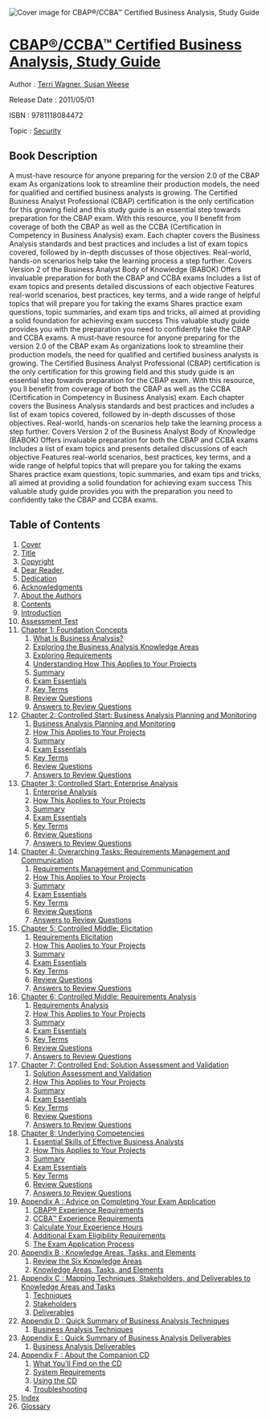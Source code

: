 ![Cover image for CBAP®/CCBA™ Certified Business Analysis, Study Guide](https://imgdetail.ebookreading.net/cover/cover/security/EB9781118084472.jpg)

[CBAP®/CCBA™ Certified Business Analysis, Study Guide](https://ebookreading.net/view/book/CBAP%C2%AE%2FCCBA%E2%84%A2+Certified+Business+Analysis%2C+Study+Guide-EB9781118084472_1.html "CBAP®/CCBA™ Certified Business Analysis, Study Guide")
====================================================================================================================

Author : [Terri Wagner](https://ebookreading.net/search/author/Terri+Wagner),[ Susan Weese](https://ebookreading.net/search/author/+Susan+Weese)

Release Date : 2011/05/01

ISBN : 9781118084472

Topic : [Security](https://ebookreading.net/search/category/security)

Book Description
-----------------

A must-have resource for anyone preparing for the version 2.0 of the CBAP exam
As organizations look to streamline their production models, the need for qualified and certified business analysts is growing. The Certified Business Analyst Professional (CBAP) certification is the only certification for this growing field and this study guide is an essential step towards preparation for the CBAP exam. With this resource, you ll benefit from coverage of both the CBAP as well as the CCBA (Certification in Competency in Business Analysis) exam. Each chapter covers the Business Analysis standards and best practices and includes a list of exam topics covered, followed by in-depth discusses of those objectives. Real-world, hands-on scenarios help take the learning process a step further.
Covers Version 2 of the Business Analyst Body of Knowledge (BABOK)
Offers invaluable preparation for both the CBAP and CCBA exams
Includes a list of exam topics and presents detailed discussions of each objective
Features real-world scenarios, best practices, key terms, and a wide range of helpful topics that will prepare you for taking the exams
Shares practice exam questions, topic summaries, and exam tips and tricks, all aimed at providing a solid foundation for achieving exam success
This valuable study guide provides you with the preparation you need to confidently take the CBAP and CCBA exams.
              A must-have resource for anyone preparing for the version 2.0 of the CBAP exam
As organizations look to streamline their production models, the need for qualified and certified business analysts is growing. The Certified Business Analyst Professional (CBAP) certification is the only certification for this growing field and this study guide is an essential step towards preparation for the CBAP exam. With this resource, you ll benefit from coverage of both the CBAP as well as the CCBA (Certification in Competency in Business Analysis) exam. Each chapter covers the Business Analysis standards and best practices and includes a list of exam topics covered, followed by in-depth discusses of those objectives. Real-world, hands-on scenarios help take the learning process a step further.
Covers Version 2 of the Business Analyst Body of Knowledge (BABOK)
Offers invaluable preparation for both the CBAP and CCBA exams
Includes a list of exam topics and presents detailed discussions of each objective
Features real-world scenarios, best practices, key terms, and a wide range of helpful topics that will prepare you for taking the exams
Shares practice exam questions, topic summaries, and exam tips and tricks, all aimed at providing a solid foundation for achieving exam success
This valuable study guide provides you with the preparation you need to confidently take the CBAP and CCBA exams.
              
Table of Contents
-----------------

1. [Cover](https://ebookreading.net/view/book/CBAP%C2%AE%2FCCBA%E2%84%A2+Certified+Business+Analysis%2C+Study+Guide-EB9781118084472_1.html)
1. [Title](https://ebookreading.net/view/book/CBAP%C2%AE%2FCCBA%E2%84%A2+Certified+Business+Analysis%2C+Study+Guide-EB9781118084472_3.html)
1. [Copyright](https://ebookreading.net/view/book/CBAP%C2%AE%2FCCBA%E2%84%A2+Certified+Business+Analysis%2C+Study+Guide-EB9781118084472_4.html)
1. [Dear Reader,](https://ebookreading.net/view/book/CBAP%C2%AE%2FCCBA%E2%84%A2+Certified+Business+Analysis%2C+Study+Guide-EB9781118084472_5.html)
1. [Dedication](https://ebookreading.net/view/book/CBAP%C2%AE%2FCCBA%E2%84%A2+Certified+Business+Analysis%2C+Study+Guide-EB9781118084472_6.html)
1. [Acknowledgments](https://ebookreading.net/view/book/CBAP%C2%AE%2FCCBA%E2%84%A2+Certified+Business+Analysis%2C+Study+Guide-EB9781118084472_7.html)
1. [About the Authors](https://ebookreading.net/view/book/CBAP%C2%AE%2FCCBA%E2%84%A2+Certified+Business+Analysis%2C+Study+Guide-EB9781118084472_8.html)
1. [Contents](https://ebookreading.net/view/book/CBAP%C2%AE%2FCCBA%E2%84%A2+Certified+Business+Analysis%2C+Study+Guide-EB9781118084472_2.html)
1. [Introduction](https://ebookreading.net/view/book/CBAP%C2%AE%2FCCBA%E2%84%A2+Certified+Business+Analysis%2C+Study+Guide-EB9781118084472_9.html)
1. [Assessment Test](https://ebookreading.net/view/book/CBAP%C2%AE%2FCCBA%E2%84%A2+Certified+Business+Analysis%2C+Study+Guide-EB9781118084472_10.html)
1. [Chapter 1: Foundation Concepts](https://ebookreading.net/view/book/CBAP%C2%AE%2FCCBA%E2%84%A2+Certified+Business+Analysis%2C+Study+Guide-EB9781118084472_11.html)
    1. [What Is Business Analysis?](https://ebookreading.net/view/book/CBAP%C2%AE%2FCCBA%E2%84%A2+Certified+Business+Analysis%2C+Study+Guide-EB9781118084472_11.html#sec1)
    1. [Exploring the Business Analysis Knowledge Areas](https://ebookreading.net/view/book/CBAP%C2%AE%2FCCBA%E2%84%A2+Certified+Business+Analysis%2C+Study+Guide-EB9781118084472_11.html#sec2)
    1. [Exploring Requirements](https://ebookreading.net/view/book/CBAP%C2%AE%2FCCBA%E2%84%A2+Certified+Business+Analysis%2C+Study+Guide-EB9781118084472_11.html#sec3)
    1. [Understanding How This Applies to Your Projects](https://ebookreading.net/view/book/CBAP%C2%AE%2FCCBA%E2%84%A2+Certified+Business+Analysis%2C+Study+Guide-EB9781118084472_11.html#sec4)
    1. [Summary](https://ebookreading.net/view/book/CBAP%C2%AE%2FCCBA%E2%84%A2+Certified+Business+Analysis%2C+Study+Guide-EB9781118084472_11.html#sec5)
    1. [Exam Essentials](https://ebookreading.net/view/book/CBAP%C2%AE%2FCCBA%E2%84%A2+Certified+Business+Analysis%2C+Study+Guide-EB9781118084472_11.html#sec6)
    1. [Key Terms](https://ebookreading.net/view/book/CBAP%C2%AE%2FCCBA%E2%84%A2+Certified+Business+Analysis%2C+Study+Guide-EB9781118084472_11.html#sec7)
    1. [Review Questions](https://ebookreading.net/view/book/CBAP%C2%AE%2FCCBA%E2%84%A2+Certified+Business+Analysis%2C+Study+Guide-EB9781118084472_11.html#sec8)
    1. [Answers to Review Questions](https://ebookreading.net/view/book/CBAP%C2%AE%2FCCBA%E2%84%A2+Certified+Business+Analysis%2C+Study+Guide-EB9781118084472_11.html#sec9)
1. [Chapter 2: Controlled Start: Business Analysis Planning and Monitoring](https://ebookreading.net/view/book/CBAP%C2%AE%2FCCBA%E2%84%A2+Certified+Business+Analysis%2C+Study+Guide-EB9781118084472_12.html)
    1. [Business Analysis Planning and Monitoring](https://ebookreading.net/view/book/CBAP%C2%AE%2FCCBA%E2%84%A2+Certified+Business+Analysis%2C+Study+Guide-EB9781118084472_12.html#sec10)
    1. [How This Applies to Your Projects](https://ebookreading.net/view/book/CBAP%C2%AE%2FCCBA%E2%84%A2+Certified+Business+Analysis%2C+Study+Guide-EB9781118084472_12.html#sec11)
    1. [Summary](https://ebookreading.net/view/book/CBAP%C2%AE%2FCCBA%E2%84%A2+Certified+Business+Analysis%2C+Study+Guide-EB9781118084472_12.html#sec12)
    1. [Exam Essentials](https://ebookreading.net/view/book/CBAP%C2%AE%2FCCBA%E2%84%A2+Certified+Business+Analysis%2C+Study+Guide-EB9781118084472_12.html#sec13)
    1. [Key Terms](https://ebookreading.net/view/book/CBAP%C2%AE%2FCCBA%E2%84%A2+Certified+Business+Analysis%2C+Study+Guide-EB9781118084472_12.html#sec14)
    1. [Review Questions](https://ebookreading.net/view/book/CBAP%C2%AE%2FCCBA%E2%84%A2+Certified+Business+Analysis%2C+Study+Guide-EB9781118084472_12.html#sec15)
    1. [Answers to Review Questions](https://ebookreading.net/view/book/CBAP%C2%AE%2FCCBA%E2%84%A2+Certified+Business+Analysis%2C+Study+Guide-EB9781118084472_12.html#sec16)
1. [Chapter 3: Controlled Start: Enterprise Analysis](https://ebookreading.net/view/book/CBAP%C2%AE%2FCCBA%E2%84%A2+Certified+Business+Analysis%2C+Study+Guide-EB9781118084472_13.html)
    1. [Enterprise Analysis](https://ebookreading.net/view/book/CBAP%C2%AE%2FCCBA%E2%84%A2+Certified+Business+Analysis%2C+Study+Guide-EB9781118084472_13.html#sec17)
    1. [How This Applies to Your Projects](https://ebookreading.net/view/book/CBAP%C2%AE%2FCCBA%E2%84%A2+Certified+Business+Analysis%2C+Study+Guide-EB9781118084472_13.html#sec18)
    1. [Summary](https://ebookreading.net/view/book/CBAP%C2%AE%2FCCBA%E2%84%A2+Certified+Business+Analysis%2C+Study+Guide-EB9781118084472_13.html#sec19)
    1. [Exam Essentials](https://ebookreading.net/view/book/CBAP%C2%AE%2FCCBA%E2%84%A2+Certified+Business+Analysis%2C+Study+Guide-EB9781118084472_13.html#sec20)
    1. [Key Terms](https://ebookreading.net/view/book/CBAP%C2%AE%2FCCBA%E2%84%A2+Certified+Business+Analysis%2C+Study+Guide-EB9781118084472_13.html#sec21)
    1. [Review Questions](https://ebookreading.net/view/book/CBAP%C2%AE%2FCCBA%E2%84%A2+Certified+Business+Analysis%2C+Study+Guide-EB9781118084472_13.html#sec22)
    1. [Answers to Review Questions](https://ebookreading.net/view/book/CBAP%C2%AE%2FCCBA%E2%84%A2+Certified+Business+Analysis%2C+Study+Guide-EB9781118084472_13.html#sec23)
1. [Chapter 4: Overarching Tasks: Requirements Management and Communication](https://ebookreading.net/view/book/CBAP%C2%AE%2FCCBA%E2%84%A2+Certified+Business+Analysis%2C+Study+Guide-EB9781118084472_14.html)
    1. [Requirements Management and Communication](https://ebookreading.net/view/book/CBAP%C2%AE%2FCCBA%E2%84%A2+Certified+Business+Analysis%2C+Study+Guide-EB9781118084472_14.html#sec24)
    1. [How This Applies to Your Projects](https://ebookreading.net/view/book/CBAP%C2%AE%2FCCBA%E2%84%A2+Certified+Business+Analysis%2C+Study+Guide-EB9781118084472_14.html#sec25)
    1. [Summary](https://ebookreading.net/view/book/CBAP%C2%AE%2FCCBA%E2%84%A2+Certified+Business+Analysis%2C+Study+Guide-EB9781118084472_14.html#sec26)
    1. [Exam Essentials](https://ebookreading.net/view/book/CBAP%C2%AE%2FCCBA%E2%84%A2+Certified+Business+Analysis%2C+Study+Guide-EB9781118084472_14.html#sec27)
    1. [Key Terms](https://ebookreading.net/view/book/CBAP%C2%AE%2FCCBA%E2%84%A2+Certified+Business+Analysis%2C+Study+Guide-EB9781118084472_14.html#sec28)
    1. [Review Questions](https://ebookreading.net/view/book/CBAP%C2%AE%2FCCBA%E2%84%A2+Certified+Business+Analysis%2C+Study+Guide-EB9781118084472_14.html#sec29)
    1. [Answers to Review Questions](https://ebookreading.net/view/book/CBAP%C2%AE%2FCCBA%E2%84%A2+Certified+Business+Analysis%2C+Study+Guide-EB9781118084472_14.html#sec30)
1. [Chapter 5: Controlled Middle: Elicitation](https://ebookreading.net/view/book/CBAP%C2%AE%2FCCBA%E2%84%A2+Certified+Business+Analysis%2C+Study+Guide-EB9781118084472_15.html)
    1. [Requirements Elicitation](https://ebookreading.net/view/book/CBAP%C2%AE%2FCCBA%E2%84%A2+Certified+Business+Analysis%2C+Study+Guide-EB9781118084472_15.html#sec31)
    1. [How This Applies to Your Projects](https://ebookreading.net/view/book/CBAP%C2%AE%2FCCBA%E2%84%A2+Certified+Business+Analysis%2C+Study+Guide-EB9781118084472_15.html#sec32)
    1. [Summary](https://ebookreading.net/view/book/CBAP%C2%AE%2FCCBA%E2%84%A2+Certified+Business+Analysis%2C+Study+Guide-EB9781118084472_15.html#sec33)
    1. [Exam Essentials](https://ebookreading.net/view/book/CBAP%C2%AE%2FCCBA%E2%84%A2+Certified+Business+Analysis%2C+Study+Guide-EB9781118084472_15.html#sec34)
    1. [Key Terms](https://ebookreading.net/view/book/CBAP%C2%AE%2FCCBA%E2%84%A2+Certified+Business+Analysis%2C+Study+Guide-EB9781118084472_15.html#sec35)
    1. [Review Questions](https://ebookreading.net/view/book/CBAP%C2%AE%2FCCBA%E2%84%A2+Certified+Business+Analysis%2C+Study+Guide-EB9781118084472_15.html#sec36)
    1. [Answers to Review Questions](https://ebookreading.net/view/book/CBAP%C2%AE%2FCCBA%E2%84%A2+Certified+Business+Analysis%2C+Study+Guide-EB9781118084472_15.html#sec37)
1. [Chapter 6: Controlled Middle: Requirements Analysis](https://ebookreading.net/view/book/CBAP%C2%AE%2FCCBA%E2%84%A2+Certified+Business+Analysis%2C+Study+Guide-EB9781118084472_16.html)
    1. [Requirements Analysis](https://ebookreading.net/view/book/CBAP%C2%AE%2FCCBA%E2%84%A2+Certified+Business+Analysis%2C+Study+Guide-EB9781118084472_16.html#sec38)
    1. [How This Applies to Your Projects](https://ebookreading.net/view/book/CBAP%C2%AE%2FCCBA%E2%84%A2+Certified+Business+Analysis%2C+Study+Guide-EB9781118084472_16.html#sec39)
    1. [Summary](https://ebookreading.net/view/book/CBAP%C2%AE%2FCCBA%E2%84%A2+Certified+Business+Analysis%2C+Study+Guide-EB9781118084472_16.html#sec40)
    1. [Exam Essentials](https://ebookreading.net/view/book/CBAP%C2%AE%2FCCBA%E2%84%A2+Certified+Business+Analysis%2C+Study+Guide-EB9781118084472_16.html#sec41)
    1. [Key Terms](https://ebookreading.net/view/book/CBAP%C2%AE%2FCCBA%E2%84%A2+Certified+Business+Analysis%2C+Study+Guide-EB9781118084472_16.html#sec42)
    1. [Review Questions](https://ebookreading.net/view/book/CBAP%C2%AE%2FCCBA%E2%84%A2+Certified+Business+Analysis%2C+Study+Guide-EB9781118084472_16.html#sec43)
    1. [Answers to Review Questions](https://ebookreading.net/view/book/CBAP%C2%AE%2FCCBA%E2%84%A2+Certified+Business+Analysis%2C+Study+Guide-EB9781118084472_16.html#sec44)
1. [Chapter 7: Controlled End: Solution Assessment and Validation](https://ebookreading.net/view/book/CBAP%C2%AE%2FCCBA%E2%84%A2+Certified+Business+Analysis%2C+Study+Guide-EB9781118084472_17.html)
    1. [Solution Assessment and Validation](https://ebookreading.net/view/book/CBAP%C2%AE%2FCCBA%E2%84%A2+Certified+Business+Analysis%2C+Study+Guide-EB9781118084472_17.html#sec45)
    1. [How This Applies to Your Projects](https://ebookreading.net/view/book/CBAP%C2%AE%2FCCBA%E2%84%A2+Certified+Business+Analysis%2C+Study+Guide-EB9781118084472_17.html#sec46)
    1. [Summary](https://ebookreading.net/view/book/CBAP%C2%AE%2FCCBA%E2%84%A2+Certified+Business+Analysis%2C+Study+Guide-EB9781118084472_17.html#sec47)
    1. [Exam Essentials](https://ebookreading.net/view/book/CBAP%C2%AE%2FCCBA%E2%84%A2+Certified+Business+Analysis%2C+Study+Guide-EB9781118084472_17.html#sec48)
    1. [Key Terms](https://ebookreading.net/view/book/CBAP%C2%AE%2FCCBA%E2%84%A2+Certified+Business+Analysis%2C+Study+Guide-EB9781118084472_17.html#sec49)
    1. [Review Questions](https://ebookreading.net/view/book/CBAP%C2%AE%2FCCBA%E2%84%A2+Certified+Business+Analysis%2C+Study+Guide-EB9781118084472_17.html#sec50)
    1. [Answers to Review Questions](https://ebookreading.net/view/book/CBAP%C2%AE%2FCCBA%E2%84%A2+Certified+Business+Analysis%2C+Study+Guide-EB9781118084472_17.html#sec51)
1. [Chapter 8: Underlying Competencies](https://ebookreading.net/view/book/CBAP%C2%AE%2FCCBA%E2%84%A2+Certified+Business+Analysis%2C+Study+Guide-EB9781118084472_18.html)
    1. [Essential Skills of Effective Business Analysts](https://ebookreading.net/view/book/CBAP%C2%AE%2FCCBA%E2%84%A2+Certified+Business+Analysis%2C+Study+Guide-EB9781118084472_18.html#sec52)
    1. [How This Applies to Your Projects](https://ebookreading.net/view/book/CBAP%C2%AE%2FCCBA%E2%84%A2+Certified+Business+Analysis%2C+Study+Guide-EB9781118084472_18.html#sec53)
    1. [Summary](https://ebookreading.net/view/book/CBAP%C2%AE%2FCCBA%E2%84%A2+Certified+Business+Analysis%2C+Study+Guide-EB9781118084472_18.html#sec54)
    1. [Exam Essentials](https://ebookreading.net/view/book/CBAP%C2%AE%2FCCBA%E2%84%A2+Certified+Business+Analysis%2C+Study+Guide-EB9781118084472_18.html#sec55)
    1. [Key Terms](https://ebookreading.net/view/book/CBAP%C2%AE%2FCCBA%E2%84%A2+Certified+Business+Analysis%2C+Study+Guide-EB9781118084472_18.html#sec56)
    1. [Review Questions](https://ebookreading.net/view/book/CBAP%C2%AE%2FCCBA%E2%84%A2+Certified+Business+Analysis%2C+Study+Guide-EB9781118084472_18.html#sec57)
    1. [Answers to Review Questions](https://ebookreading.net/view/book/CBAP%C2%AE%2FCCBA%E2%84%A2+Certified+Business+Analysis%2C+Study+Guide-EB9781118084472_18.html#sec58)
1. [Appendix A : Advice on Completing Your Exam Application](https://ebookreading.net/view/book/CBAP%C2%AE%2FCCBA%E2%84%A2+Certified+Business+Analysis%2C+Study+Guide-EB9781118084472_19.html)
    1. [CBAP® Experience Requirements](https://ebookreading.net/view/book/CBAP%C2%AE%2FCCBA%E2%84%A2+Certified+Business+Analysis%2C+Study+Guide-EB9781118084472_19.html#sec59)
    1. [CCBA™ Experience Requirements](https://ebookreading.net/view/book/CBAP%C2%AE%2FCCBA%E2%84%A2+Certified+Business+Analysis%2C+Study+Guide-EB9781118084472_19.html#sec60)
    1. [Calculate Your Experience Hours](https://ebookreading.net/view/book/CBAP%C2%AE%2FCCBA%E2%84%A2+Certified+Business+Analysis%2C+Study+Guide-EB9781118084472_19.html#sec61)
    1. [Additional Exam Eligibility Requirements](https://ebookreading.net/view/book/CBAP%C2%AE%2FCCBA%E2%84%A2+Certified+Business+Analysis%2C+Study+Guide-EB9781118084472_19.html#sec62)
    1. [The Exam Application Process](https://ebookreading.net/view/book/CBAP%C2%AE%2FCCBA%E2%84%A2+Certified+Business+Analysis%2C+Study+Guide-EB9781118084472_19.html#sec63)
1. [Appendix B : Knowledge Areas, Tasks, and Elements](https://ebookreading.net/view/book/CBAP%C2%AE%2FCCBA%E2%84%A2+Certified+Business+Analysis%2C+Study+Guide-EB9781118084472_20.html)
    1. [Review the Six Knowledge Areas](https://ebookreading.net/view/book/CBAP%C2%AE%2FCCBA%E2%84%A2+Certified+Business+Analysis%2C+Study+Guide-EB9781118084472_20.html#sec64)
    1. [Knowledge Areas, Tasks, and Elements](https://ebookreading.net/view/book/CBAP%C2%AE%2FCCBA%E2%84%A2+Certified+Business+Analysis%2C+Study+Guide-EB9781118084472_20.html#sec65)
1. [Appendix C : Mapping Techniques, Stakeholders, and Deliverables to Knowledge Areas and Tasks](https://ebookreading.net/view/book/CBAP%C2%AE%2FCCBA%E2%84%A2+Certified+Business+Analysis%2C+Study+Guide-EB9781118084472_21.html)
    1. [Techniques](https://ebookreading.net/view/book/CBAP%C2%AE%2FCCBA%E2%84%A2+Certified+Business+Analysis%2C+Study+Guide-EB9781118084472_21.html#sec66)
    1. [Stakeholders](https://ebookreading.net/view/book/CBAP%C2%AE%2FCCBA%E2%84%A2+Certified+Business+Analysis%2C+Study+Guide-EB9781118084472_21.html#sec67)
    1. [Deliverables](https://ebookreading.net/view/book/CBAP%C2%AE%2FCCBA%E2%84%A2+Certified+Business+Analysis%2C+Study+Guide-EB9781118084472_21.html#sec68)
1. [Appendix D : Quick Summary of Business Analysis Techniques](https://ebookreading.net/view/book/CBAP%C2%AE%2FCCBA%E2%84%A2+Certified+Business+Analysis%2C+Study+Guide-EB9781118084472_23.html)
    1. [Business Analysis Techniques](https://ebookreading.net/view/book/CBAP%C2%AE%2FCCBA%E2%84%A2+Certified+Business+Analysis%2C+Study+Guide-EB9781118084472_23.html#sec69)
1. [Appendix E : Quick Summary of Business Analysis Deliverables](https://ebookreading.net/view/book/CBAP%C2%AE%2FCCBA%E2%84%A2+Certified+Business+Analysis%2C+Study+Guide-EB9781118084472_0.html)
    1. [Business Analysis Deliverables](https://ebookreading.net/view/book/CBAP%C2%AE%2FCCBA%E2%84%A2+Certified+Business+Analysis%2C+Study+Guide-EB9781118084472_0.html#sec70)
1. [Appendix F : About the Companion CD](https://ebookreading.net/view/book/CBAP%C2%AE%2FCCBA%E2%84%A2+Certified+Business+Analysis%2C+Study+Guide-EB9781118084472_25.html)
    1. [What You’ll Find on the CD](https://ebookreading.net/view/book/CBAP%C2%AE%2FCCBA%E2%84%A2+Certified+Business+Analysis%2C+Study+Guide-EB9781118084472_25.html#sec71)
    1. [System Requirements](https://ebookreading.net/view/book/CBAP%C2%AE%2FCCBA%E2%84%A2+Certified+Business+Analysis%2C+Study+Guide-EB9781118084472_25.html#sec72)
    1. [Using the CD](https://ebookreading.net/view/book/CBAP%C2%AE%2FCCBA%E2%84%A2+Certified+Business+Analysis%2C+Study+Guide-EB9781118084472_25.html#sec73)
    1. [Troubleshooting](https://ebookreading.net/view/book/CBAP%C2%AE%2FCCBA%E2%84%A2+Certified+Business+Analysis%2C+Study+Guide-EB9781118084472_25.html#sec74)
1. [Index](https://ebookreading.net/view/book/CBAP%C2%AE%2FCCBA%E2%84%A2+Certified+Business+Analysis%2C+Study+Guide-EB9781118084472_26.html)
1. [Glossary](https://ebookreading.net/view/book/CBAP%C2%AE%2FCCBA%E2%84%A2+Certified+Business+Analysis%2C+Study+Guide-EB9781118084472_0.html)
